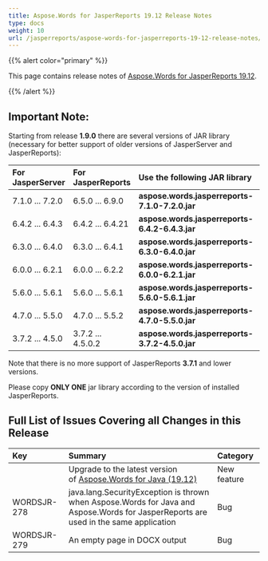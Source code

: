 ```yaml
---
title: Aspose.Words for JasperReports 19.12 Release Notes
type: docs
weight: 10
url: /jasperreports/aspose-words-for-jasperreports-19-12-release-notes/
---
```


{{% alert color="primary" %}} 

This page contains release notes of [Aspose.Words for JasperReports 19.12](https://downloads.aspose.com/words/jasperreports/new-releases/aspose.words-for-jasperreports-19.12/).

{{% /alert %}} 

## **Important Note:**

Starting from release **1.9.0** there are several versions of JAR library (necessary for better support of older versions of JasperServer and JasperReports):

|For<br>JasperServer|For<br>JasperReports|Use the following JAR library|
| :- | :- | :- |
|7.1.0 ... 7.2.0|6.5.0 ... 6.9.0|**aspose.words.jasperreports-7.1.0-7.2.0.jar**|
|6.4.2 ... 6.4.3|6.4.2 ... 6.4.21|**aspose.words.jasperreports-6.4.2-6.4.3.jar**|
|6.3.0 ... 6.4.0|6.3.0 ... 6.4.1|**aspose.words.jasperreports-6.3.0-6.4.0.jar**|
|6.0.0 ... 6.2.1|6.0.0 ... 6.2.2|**aspose.words.jasperreports-6.0.0-6.2.1.jar**|
|5.6.0 ... 5.6.1|5.6.0 ... 5.6.1|**aspose.words.jasperreports-5.6.0-5.6.1.jar**|
|4.7.0 ... 5.5.0|4.7.0 ... 5.5.2|**aspose.words.jasperreports-4.7.0-5.5.0.jar**|
|3.7.2 ... 4.5.0|3.7.2 ... 4.5.0.2|**aspose.words.jasperreports-3.7.2-4.5.0.jar**|
Note that there is no more support of JasperReports **3.7.1** and lower versions.

Please copy **ONLY ONE** jar library according to the version of installed JasperReports.

## **Full List of Issues Covering all Changes in this Release**

|Key|Summary|Category|
| :- | :- | :- |
| |Upgrade to the latest version of [Aspose.Words for Java (19.12)](https://docs.aspose.com/display/wordsjava/Aspose.Words+for+Java+19.12+Release+Notes)|New feature|
|WORDSJR-278|java.lang.SecurityException is thrown when Aspose.Words for Java and<br>Aspose.Words for JasperReports are used in the same application|Bug|
|WORDSJR-279|An empty page in DOCX output|Bug|

